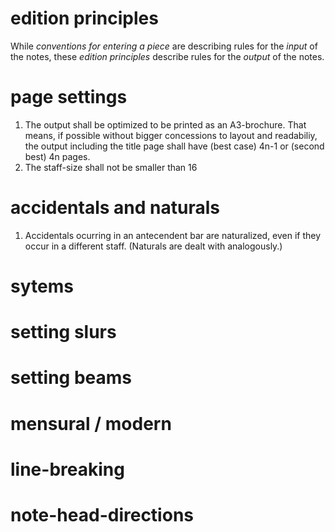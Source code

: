 # edition principles
While *conventions for entering a piece* are describing rules for the *input* of the notes, these *edition principles* describe rules for the *output* of the notes.

# page settings
1. The output shall be optimized to be printed as an A3-brochure. That means, if possible without bigger concessions to layout and readabiliy, the output including the title page shall have (best case) 4n-1 or (second best) 4n pages.
2. The staff-size shall not be smaller than 16

# accidentals and naturals
1. Accidentals ocurring in an antecendent bar are naturalized, even if they occur in a different staff. (Naturals are dealt with analogously.)

# sytems

# setting slurs

# setting beams

# mensural / modern

# line-breaking

# note-head-directions

